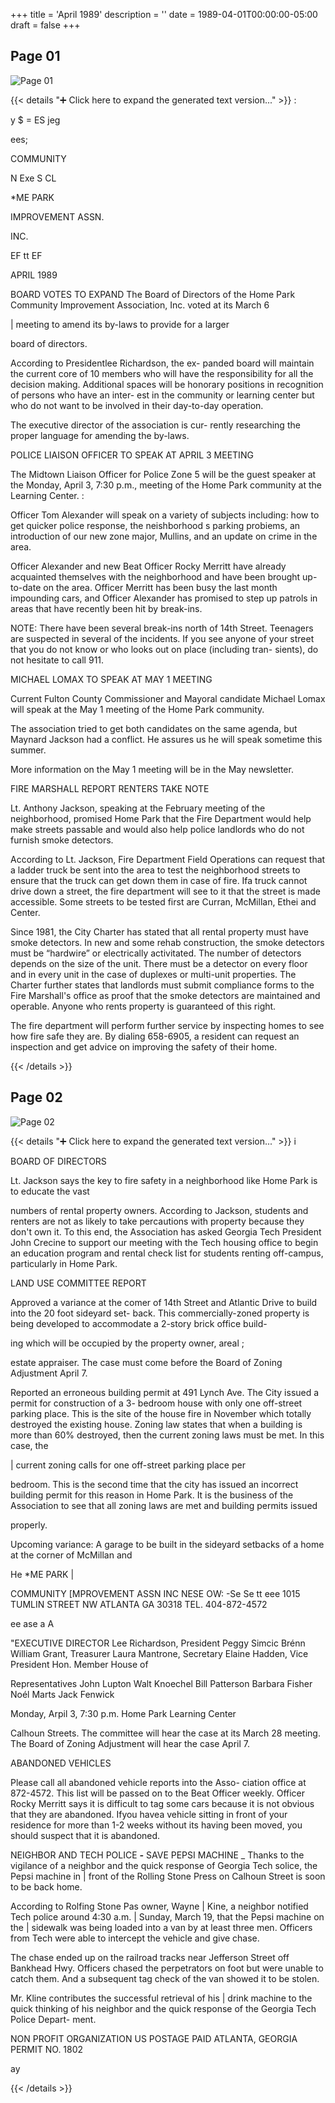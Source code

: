 +++
title = 'April 1989'
description = ''
date = 1989-04-01T00:00:00-05:00
draft = false
+++



## Page 01

![Page 01](/hpcia-newsletter-archive/1989-04_01.jpg)

{{< details "➕ Click here to expand the generated text version..." >}}
:

y $ =
ES
jeg

ees;

COMMUNITY

N Exe S CL

*ME PARK

IMPROVEMENT ASSN.

INC.

EF tt EF

APRIL 1989

BOARD VOTES TO EXPAND
The Board of Directors of the Home Park Community
Improvement Association, Inc. voted at its March 6

| meeting to amend its by-laws to provide for a larger

board of directors.

According to Presidentlee Richardson, the ex-
panded board will maintain the current core of 10
members who will have the responsibility for all the
decision making. Additional spaces will be honorary
positions in recognition of persons who have an inter-
est in the community or learning center but who do not
want to be involved in their day-to-day operation.

The executive director of the association is cur-
rently researching the proper language for amending
the by-laws.

POLICE LIAISON OFFICER TO
SPEAK AT APRIL 3 MEETING

The Midtown Liaison Officer for Police Zone 5 will be
the guest speaker at the Monday, April 3, 7:30 p.m.,
meeting of the Home Park community at the Learning
Center. :

Officer Tom Alexander will speak on a variety of
subjects including: how to get quicker police response,
the neishborhood s parking probiems, an introduction
of our new zone major, Mullins, and an update on
crime in the area.

Officer Alexander and new Beat Officer Rocky
Merritt have already acquainted themselves with the
neighborhood and have been brought up-to-date on
the area. Officer Merritt has been busy the last month
impounding cars, and Officer Alexander has promised
to step up patrols in areas that have recently been hit by
break-ins.

NOTE: There have been several break-ins north of
14th Street. Teenagers are suspected in several of the
incidents. If you see anyone of your street that you do
not know or who looks out on place (including tran-
sients), do not hesitate to call 911.

MICHAEL LOMAX TO SPEAK
AT MAY 1 MEETING

Current Fulton County Commissioner and Mayoral
candidate Michael Lomax will speak at the May 1
meeting of the Home Park community.

The association tried to get both candidates on the
same agenda, but Maynard Jackson had a conflict. He
assures us he will speak sometime this summer.

More information on the May 1 meeting will be in
the May newsletter.

FIRE MARSHALL REPORT
RENTERS TAKE NOTE

Lt. Anthony Jackson, speaking at the February meeting
of the neighborhood, promised Home Park that the
Fire Department would help make streets passable and
would also help police landlords who do not furnish
smoke detectors.

According to Lt. Jackson, Fire Department Field
Operations can request that a ladder truck be sent into
the area to test the neighborhood streets to ensure that
the truck can get down them in case of fire. Ifa truck
cannot drive down a street, the fire department will see
to it that the street is made accessible. Some streets to
be tested first are Curran, McMillan, Ethei and Center.

Since 1981, the City Charter has stated that all
rental property must have smoke detectors. In new
and some rehab construction, the smoke detectors
must be “hardwire” or electrically activitated. The
number of detectors depends on the size of the unit.
There must be a detector on every floor and in every
unit in the case of duplexes or multi-unit properties.
The Charter further states that landlords must submit
compliance forms to the Fire Marshall's office as proof
that the smoke detectors are maintained and operable.
Anyone who rents property is guaranteed of this right.

The fire department will perform further service by
inspecting homes to see how fire safe they are. By
dialing 658-6905, a resident can request an inspection
and get advice on improving the safety of their home.


{{< /details >}}




## Page 02

![Page 02](/hpcia-newsletter-archive/1989-04_02.jpg)

{{< details "➕ Click here to expand the generated text version..." >}}
i

BOARD OF DIRECTORS

Lt. Jackson says the key to fire safety in a
neighborhood like Home Park is to educate the vast

numbers of rental property owners. According to
Jackson, students and renters are not as likely to take
percautions with property because they don't own it.
To this end, the Association has asked Georgia Tech
President John Crecine to support our meeting with the
Tech housing office to begin an education program and
rental check list for students renting off-campus,
particularly in Home Park.

LAND USE COMMITTEE REPORT

Approved a variance at the comer of 14th Street and
Atlantic Drive to build into the 20 foot sideyard set-
back. This commercially-zoned property is being
developed to accommodate a 2-story brick office build-

ing which will be occupied by the property owner, areal ;

estate appraiser. The case must come before the Board
of Zoning Adjustment April 7.

Reported an erroneous building permit at 491 Lynch
Ave. The City issued a permit for construction of a 3-
bedroom house with only one off-street parking place.
This is the site of the house fire in November which
totally destroyed the existing house. Zoning law states
that when a building is more than 60% destroyed, then
the current zoning laws must be met. In this case, the

| current zoning calls for one off-street parking place per

bedroom. This is the second time that the city has
issued an incorrect building permit for this reason in
Home Park. It is the business of the Association to see
that all zoning laws are met and building permits issued

properly.

Upcoming variance: A garage to be built in the sideyard
setbacks of a home at the corner of McMillan and

He *ME PARK |

COMMUNITY [MPROVEMENT ASSN INC
NESE OW: -Se Se tt eee
1015 TUMLIN STREET NW ATLANTA GA 30318 TEL. 404-872-4572

ee ase a A

"EXECUTIVE DIRECTOR
Lee Richardson, President Peggy Simcic Brénn
William Grant, Treasurer
Laura Mantrone, Secretary
Elaine Hadden, Vice President
Hon. Member House of

Representatives John Lupton
Walt Knoechel
Bill Patterson
Barbara Fisher
Noél Marts
Jack Fenwick

Monday, Arpil 3, 7:30 p.m.
Home Park Learning Center

Calhoun Streets. The committee will hear the case at its
March 28 meeting. The Board of Zoning Adjustment
will hear the case April 7.

ABANDONED VEHICLES

Please call all abandoned vehicle reports into the Asso-
ciation office at 872-4572. This list will be passed on to
the Beat Officer weekly. Officer Rocky Merritt says it is
difficult to tag some cars because it is not obvious that
they are abandoned. Ifyou havea vehicle sitting in front
of your residence for more than 1-2 weeks without its
having been moved, you should suspect that it is
abandoned.

NEIGHBOR AND TECH POLICE
___-___ SAVE PEPSI MACHINE _
Thanks to the vigilance of a neighbor and the quick
response of Georgia Tech solice, the Pepsi machine in |
front of the Rolling Stone Press on Calhoun Street is
soon to be back home.

According to Rolfing Stone Pas owner, Wayne |
Kine, a neighbor notified Tech police around 4:30 a.m. |
Sunday, March 19, that the Pepsi machine on the |
sidewalk was being loaded into a van by at least three
men. Officers from Tech were able to intercept the
vehicle and give chase.

The chase ended up on the railroad tracks near
Jefferson Street off Bankhead Hwy. Officers chased the
perpetrators on foot but were unable to catch them.
And a subsequent tag check of the van showed it to be
stolen.

Mr. Kline contributes the successful retrieval of his |
drink machine to the quick thinking of his neighbor and
the quick response of the Georgia Tech Police Depart-
ment.

NON PROFIT
ORGANIZATION
US POSTAGE PAID
ATLANTA, GEORGIA
PERMIT NO. 1802

ay


{{< /details >}}



